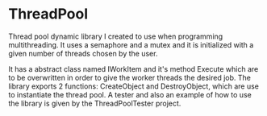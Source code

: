 # ThreadPool
Thread pool dynamic library I created to use when programming multithreading. It uses a semaphore and a mutex and it is initialized with a given number of threads chosen by the user.

It has a abstract class named IWorkItem and it's method Execute which are to be overwritten in order to give the worker threads the desired job.
The library exports 2 functions: CreateObject and DestroyObject, which are use to instantiate the thread pool.
A tester and also an example of how to use the library is given by the ThreadPoolTester project.
